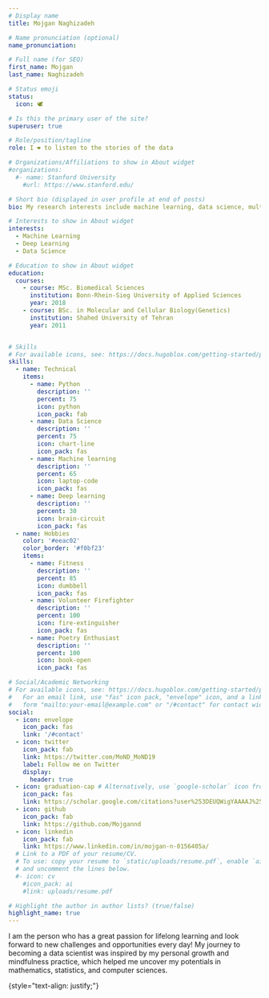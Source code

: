 ```yaml
---
# Display name
title: Mojgan Naghizadeh

# Name pronunciation (optional)
name_pronunciation: 

# Full name (for SEO)
first_name: Mojgan
last_name: Naghizadeh

# Status emoji
status:
  icon: 🕊

# Is this the primary user of the site?
superuser: true

# Role/position/tagline
role: I ❤️ to listen to the stories of the data 

# Organizations/Affiliations to show in About widget
#organizations:
  #- name: Stanford University
    #url: https://www.stanford.edu/

# Short bio (displayed in user profile at end of posts)
bio: My research interests include machine learning, data science, multi-omic data analysis, digital pathology.

# Interests to show in About widget
interests:
  - Machine Learning
  - Deep Learning
  - Data Science

# Education to show in About widget
education:
  courses:
    - course: MSc. Biomedical Sciences
      institution: Bonn-Rhein-Sieg University of Applied Sciences
      year: 2018
    - course: BSc. in Molecular and Cellular Biology(Genetics)
      institution: Shahed University of Tehran
      year: 2011


# Skills
# For available icons, see: https://docs.hugoblox.com/getting-started/page-builder/#icons
skills:
  - name: Technical
    items:
      - name: Python
        description: ''
        percent: 75
        icon: python
        icon_pack: fab
      - name: Data Science
        description: ''
        percent: 75
        icon: chart-line
        icon_pack: fas
      - name: Machine learning
        description: ''
        percent: 65
        icon: laptop-code
        icon_pack: fas
      - name: Deep learning
        description: ''
        percent: 30
        icon: brain-circuit
        icon_pack: fas
  - name: Hobbies
    color: '#eeac02'
    color_border: '#f0bf23'
    items:
      - name: Fitness
        description: ''
        percent: 85
        icon: dumbbell
        icon_pack: fas
      - name: Volunteer Firefighter
        description: ''
        percent: 100
        icon: fire-extinguisher
        icon_pack: fas
      - name: Poetry Enthusiast 
        description: ''
        percent: 100
        icon: book-open
        icon_pack: fas

# Social/Academic Networking
# For available icons, see: https://docs.hugoblox.com/getting-started/page-builder/#icons
#   For an email link, use "fas" icon pack, "envelope" icon, and a link in the
#   form "mailto:your-email@example.com" or "/#contact" for contact widget.
social:
  - icon: envelope
    icon_pack: fas
    link: '/#contact'
  - icon: twitter
    icon_pack: fab
    link: https://twitter.com/MoND_MoND19
    label: Follow me on Twitter
    display:
      header: true
  - icon: graduation-cap # Alternatively, use `google-scholar` icon from `ai` icon pack
    icon_pack: fas
    link: https://scholar.google.com/citations?user%253DEUQWigYAAAAJ%2526hl%253Den
  - icon: github
    icon_pack: fab
    link: https://github.com/Mojgannd
  - icon: linkedin
    icon_pack: fab
    link: https://www.linkedin.com/in/mojgan-n-0156405a/
  # Link to a PDF of your resume/CV.
  # To use: copy your resume to `static/uploads/resume.pdf`, enable `ai` icons in `params.yaml`,
  # and uncomment the lines below.
  #- icon: cv
    #icon_pack: ai
    #link: uploads/resume.pdf

# Highlight the author in author lists? (true/false)
highlight_name: true
---
```


I am the person who has a great passion for lifelong learning and look forward to new challenges and opportunities every day! My journey to becoming a data scientist was inspired by my personal growth and mindfulness practice, which helped me uncover my potentials in mathematics, statistics, and computer sciences.

{style="text-align: justify;"}
